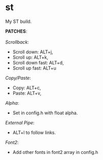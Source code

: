 # st

My ST build.   

**PATCHES**: </br></br>
*Scrollback*:
<ul>
  <li>Scroll down:      ALT+j, </li>  
  <li>Scroll up:        ALT+k, </li>  
  <li>Scroll down fast: ALT+d, </li>  
  <li>Scroll up fast:   ALT+u  </li>
</ul>

*Copy/Paste*:
<ul>
  <li>Copy:       ALT+c, </li>  
  <li>Paste:      ALT+v, </li>  
</ul>

*Alpha*:
<ul>
  <li>Set in config.h with float alpha.</li>  
</ul>

*External Pipe*:
<ul>
  <li> ALT+l to follow links. </li>  
</ul>

*Font2*:
<ul>
  <li> Add other fonts in font2 array in config.h </li>
</ul>

